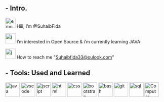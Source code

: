 <h2>- Intro.</h2>

 <img src="https://media.giphy.com/media/FNQXcSWWc0wI9jUPxD/giphy.gif" alt="emo" width="32" height="32"/> Hiii, I’m @SuhaibFida
 
 <img src="https://media.giphy.com/media/klqFYuUe5aIwl269hw/giphy.gif" alt="j" width="32" height="32"/> I’m interested in Open Source & i’m currently learning JAVA

 <img src="https://media.giphy.com/media/JmUBRJTqnCZ8F57oQr/giphy.gif" alt="j" width="32" height="32"/> How to reach me "Suhaibfida33@oulook.com"

<h2>- Tools: Used and Learned</h2>

<p align="left">
<img src="https://cdn.jsdelivr.net/gh/devicons/devicon/icons/java/java-original-wordmark.svg" alt="java" width="45" height="45"/>
<img src="https://cdn.jsdelivr.net/gh/devicons/devicon/icons/vscode/vscode-original-wordmark.svg" alt="vscode" width="45" height="45"/>
<img src="https://cdn.jsdelivr.net/gh/devicons/devicon/icons/javascript/javascript-original.svg" alt="jscript" width="45" height="45"/>
<img src="https://cdn.jsdelivr.net/gh/devicons/devicon/icons/html5/html5-plain-wordmark.svg" alt="html" width="45" height="45" />
<img src="https://cdn.jsdelivr.net/gh/devicons/devicon/icons/css3/css3-plain-wordmark.svg" alt="css" width="45" height="45" />
<img src="https://cdn.jsdelivr.net/gh/devicons/devicon/icons/bootstrap/bootstrap-original-wordmark.svg" alt="bootstrap" width="45" height="45" />
<img src="https://cdn.jsdelivr.net/gh/devicons/devicon/icons/bash/bash-original.svg" alt="bash" width="45" height="45"/>
<img src="https://cdn.jsdelivr.net/gh/devicons/devicon/icons/git/git-plain-wordmark.svg" alt="git" width="45" height="45" />
 <img src="https://cdn.jsdelivr.net/gh/devicons/devicon/icons/mysql/mysql-original-wordmark.svg"  alt="sql" width="45" height="45"/>
<img src="https://media.giphy.com/media/PRU4TqzdyLCHS/giphy.gif" alt="Computer man" style="width:45px;height:45px;">
</p>

